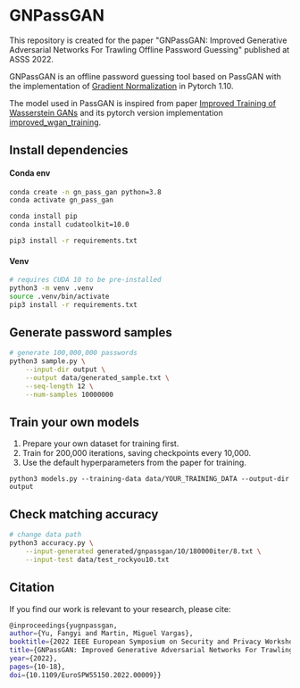 # GNPassGAN

This repository is created for the paper "GNPassGAN: Improved Generative Adversarial Networks For Trawling Offline Password Guessing"  published at ASSS 2022.

GNPassGAN is an offline password guessing tool based on PassGAN with the implementation of [Gradient Normalization](https://github.com/basiclab/GNGAN-PyTorch) in Pytorch 1.10.

The model used in PassGAN is inspired from paper [Improved Training of Wasserstein GANs](https://arxiv.org/abs/1704.00028) and its pytorch version implementation [improved_wgan_training](https://github.com/caogang/wgan-gp).

## Install dependencies

#### Conda env
```bash
conda create -n gn_pass_gan python=3.8
conda activate gn_pass_gan

conda install pip
conda install cudatoolkit=10.0

pip3 install -r requirements.txt
```

#### Venv
```bash
# requires CUDA 10 to be pre-installed
python3 -m venv .venv 
source .venv/bin/activate  
pip3 install -r requirements.txt
```

## Generate password samples
```bash
# generate 100,000,000 passwords
python3 sample.py \
	--input-dir output \
	--output data/generated_sample.txt \
  	--seq-length 12 \
  	--num-samples 10000000
```
## Train your own models

1) Prepare your own dataset for training first.
2) Train for 200,000 iterations, saving checkpoints every 10,000.
3) Use the default hyperparameters from the paper for training.
```
python3 models.py --training-data data/YOUR_TRAINING_DATA --output-dir output
```

## Check matching accuracy
```bash
# change data path
python3 accuracy.py \
	--input-generated generated/gnpassgan/10/180000iter/8.txt \
	--input-test data/test_rockyou10.txt
```

## Citation
If you find our work is relevant to your research, please cite:
```bash
@inproceedings{yugnpassgan,
author={Yu, Fangyi and Martin, Miguel Vargas},
booktitle={2022 IEEE European Symposium on Security and Privacy Workshops (EuroS&PW)},
title={GNPassGAN: Improved Generative Adversarial Networks For Trawling Offline Password Guessing},
year={2022},
pages={10-18},
doi={10.1109/EuroSPW55150.2022.00009}}
